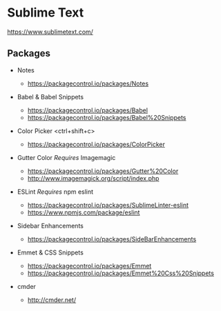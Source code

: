 # Sublime Text
https://www.sublimetext.com/

## Packages
* Notes 
    * https://packagecontrol.io/packages/Notes

* Babel & Babel Snippets
    * https://packagecontrol.io/packages/Babel
    * https://packagecontrol.io/packages/Babel%20Snippets

* Color Picker <ctrl+shift+c>
    * https://packagecontrol.io/packages/ColorPicker

* Gutter Color *Requires* Imagemagic
    * https://packagecontrol.io/packages/Gutter%20Color
    * http://www.imagemagick.org/script/index.php

* ESLint *Requires* npm eslint
    * https://packagecontrol.io/packages/SublimeLinter-eslint
    * https://www.npmjs.com/package/eslint

* Sidebar Enhancements
    * https://packagecontrol.io/packages/SideBarEnhancements

* Emmet & CSS Snippets
    * https://packagecontrol.io/packages/Emmet
    * https://packagecontrol.io/packages/Emmet%20Css%20Snippets
* cmder
    * http://cmder.net/


